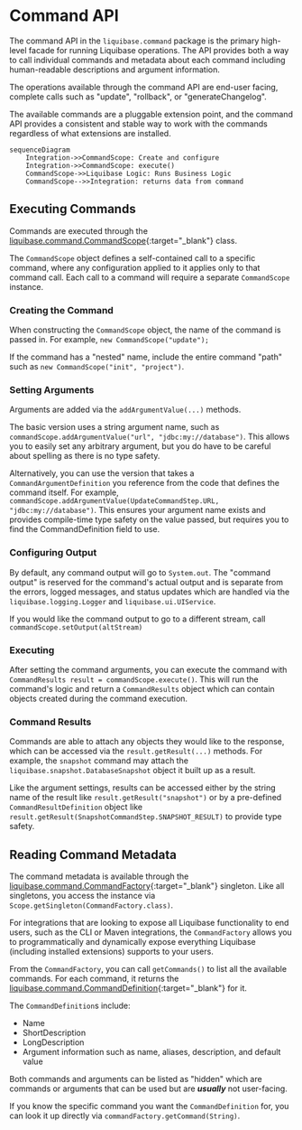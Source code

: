 # Command API

The command API in the `liquibase.command` package is the primary high-level facade for running Liquibase operations. 
The API provides both a way to call individual commands and metadata about each command including human-readable descriptions and argument information. 

The operations available through the command API are end-user facing, complete calls such as "update", "rollback", or "generateChangelog".

The available commands are a pluggable extension point, and the command API provides a consistent and stable way to work with the commands regardless of what extensions are installed.

```mermaid
sequenceDiagram
    Integration->>CommandScope: Create and configure
    Integration->>CommandScope: execute()
    CommandScope->>Liquibase Logic: Runs Business Logic
    CommandScope-->>Integration: returns data from command
```


## Executing Commands

Commands are executed through the [liquibase.command.CommandScope](https://javadocs.liquibase.com/liquibase-core/liquibase/command/CommandScope.html){:target="_blank"} class.

The `CommandScope` object defines a self-contained call to a specific command, where any configuration applied to it applies only to that command call. 
Each call to a command will require a separate `CommandScope` instance.

### Creating the Command

When constructing the `CommandScope` object, the name of the command is passed in. For example, `new CommandScope("update");` 

If the command has a "nested" name, include the entire command "path" such as `new CommandScope("init", "project")`.  

### Setting Arguments

Arguments are added via the `addArgumentValue(...)` methods. 

The basic version uses a string argument name, such as `commandScope.addArgumentValue("url", "jdbc:my://database")`. 
This allows you to easily set any arbitrary argument, but you do have to be careful about spelling as there is no type safety.  

Alternatively, you can use the version that takes a `CommandArgumentDefinition` you reference from the code that defines the command itself. 
For example, `commandScope.addArgumentValue(UpdateCommandStep.URL, "jdbc:my://database")`.
This ensures your argument name exists and provides compile-time type safety on the value passed, but requires you to find the CommandDefinition field to use.

### Configuring Output

By default, any command output will go to `System.out`. 
The "command output" is reserved for the command's actual output and is separate from the errors, logged messages, and status updates which are handled via the `liquibase.logging.Logger` and `liquibase.ui.UIService`.

If you would like the command output to go to a different stream, call `commandScope.setOutput(altStream)`

### Executing

After setting the command arguments, you can execute the command with `CommandResults result = commandScope.execute()`. 
This will run the command's logic and return a `CommandResults` object which can contain objects created during the command execution.

### Command Results

Commands are able to attach any objects they would like to the response, which can be accessed via the `result.getResult(...)` methods. 
For example, the `snapshot` command may attach the `liquibase.snapshot.DatabaseSnapshot` object it built up as a result. 

Like the argument settings, results can be accessed either by the string name of the result like `result.getResult("snapshot")` 
or by a pre-defined `CommandResultDefinition` object like `result.getResult(SnapshotCommandStep.SNAPSHOT_RESULT)` to provide type safety.  

## Reading Command Metadata

The command metadata is available through the [liquibase.command.CommandFactory](https://javadocs.liquibase.com/liquibase-core/liquibase/command/CommandFactory.html){:target="_blank"} singleton.
Like all singletons, you access the instance via `Scope.getSingleton(CommandFactory.class)`.

For integrations that are looking to expose all Liquibase functionality to end users, such as the CLI or Maven integrations, the `CommandFactory` allows you to programmatically and dynamically
expose everything Liquibase (including installed extensions) supports to your users.    

From the `CommandFactory`, you can call `getCommands()` to list all the available commands. For each command, it returns the [liquibase.command.CommandDefinition](https://javadocs.liquibase.com/liquibase-core/liquibase/command/CommandDefinition.html){:target="_blank"} for it.

The `CommandDefinition`s include:
- Name
- ShortDescription
- LongDescription
- Argument information such as name, aliases, description, and default value

Both commands and arguments can be listed as "hidden" which are commands or arguments that can be used but are **_usually_** not user-facing.

If you know the specific command you want the `CommandDefinition` for, you can look it up directly via `commandFactory.getCommand(String)`.


